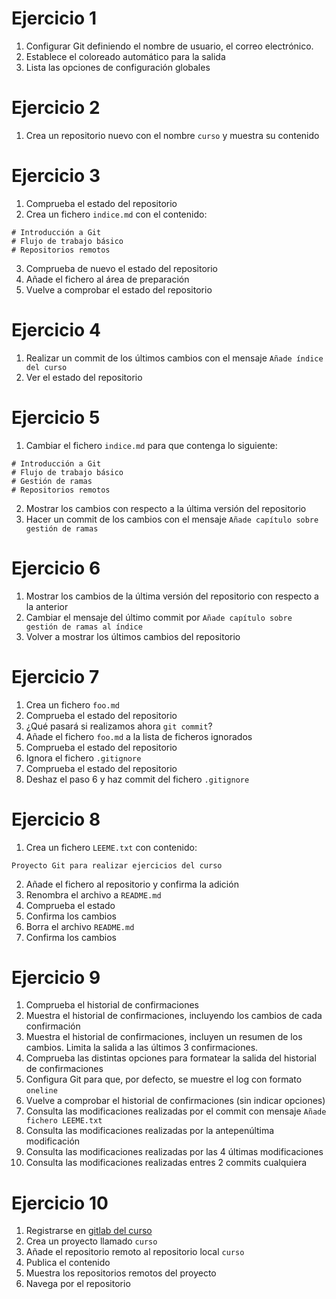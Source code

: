 # Ejercicio 1

1. Configurar Git definiendo el nombre de usuario, el correo electrónico.
2. Establece el coloreado automático para la salida
3. Lista las opciones de configuración globales

# Ejercicio 2

1. Crea un repositorio nuevo con el nombre `curso` y muestra su contenido

# Ejercicio 3

1. Comprueba el estado del repositorio
2. Crea un fichero `indice.md` con el contenido:
  ```
  # Introducción a Git
  # Flujo de trabajo básico
  # Repositorios remotos
  ```
3. Comprueba de nuevo el estado del repositorio
4. Añade el fichero al área de preparación
5. Vuelve a comprobar el estado del repositorio

# Ejercicio 4

1. Realizar un commit de los últimos cambios con el mensaje `Añade índice del curso`
2. Ver el estado del repositorio

# Ejercicio 5

1. Cambiar el fichero `indice.md` para que contenga lo siguiente:
  ```
  # Introducción a Git
  # Flujo de trabajo básico
  # Gestión de ramas
  # Repositorios remotos
  ```
2. Mostrar los cambios con respecto a la última versión del repositorio
3. Hacer un commit de los cambios con el mensaje `Añade capítulo sobre gestión de ramas`

# Ejercicio 6

1. Mostrar los cambios de la última versión del repositorio con respecto a la anterior
2. Cambiar el mensaje del último commit por `Añade capítulo sobre gestión de ramas al índice`
3. Volver a mostrar los últimos cambios del repositorio

# Ejercicio 7

1. Crea un fichero `foo.md`
2. Comprueba el estado del repositorio
3. ¿Qué pasará si realizamos ahora `git commit`?
3. Añade el fichero `foo.md` a la lista de ficheros ignorados
4. Comprueba el estado del repositorio
5. Ignora el fichero `.gitignore`
6. Comprueba el estado del repositorio
7. Deshaz el paso 6 y haz commit del fichero `.gitignore`

# Ejercicio 8

1. Crea un fichero `LEEME.txt` con contenido:
  ```
  Proyecto Git para realizar ejercicios del curso
  ```
2. Añade el fichero al repositorio y confirma la adición
3. Renombra el archivo a `README.md`
4. Comprueba el estado
5. Confirma los cambios
6. Borra el archivo `README.md`
7. Confirma los cambios

# Ejercicio 9

1. Comprueba el historial de confirmaciones
2. Muestra el historial de confirmaciones, incluyendo los cambios de cada confirmación
3. Muestra el historial de confirmaciones, incluyen un resumen de los cambios. Limita la salida a las últimos 3 confirmaciones.
4. Comprueba las distintas opciones para formatear la salida del historial de confirmaciones
5. Configura Git para que, por defecto, se muestre el log con formato `oneline`
6. Vuelve a comprobar el historial de confirmaciones (sin indicar opciones)
7. Consulta las modificaciones realizadas por el commit con mensaje `Añade fichero LEEME.txt`
8. Consulta las modificaciones realizadas por la antepenúltima modificación
9. Consulta las modificaciones realizadas por las 4 últimas modificaciones
10. Consulta las modificaciones realizadas entres 2 commits cualquiera

# Ejercicio 10

1. Registrarse en [gitlab del curso](http://cursogit.um.es)
2. Crea un proyecto llamado `curso`
3. Añade el repositorio remoto al repositorio local `curso`
4. Publica el contenido
5. Muestra los repositorios remotos del proyecto
6. Navega por el repositorio
